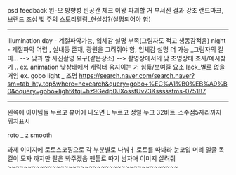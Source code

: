 psd 
feedback
왼-오 방향성
빈공간 체크
이왕 파괴할 거 부서진 결과 강조
랜드마크, 브랜드 조심
빛 주의
스토리텔링_현실성?(설명되어야 함)
___
illumination 
day - 계절파악가능, 입체감 설명 부족(그림자도 적고 생동감적음)
night - 계절파악 어렵 , 실내등 존재, 광원을 그려줘야 함, 입체감 설명 더 가능
_그림자의 길이... 
--> 낮과 밤 사진촬영 요구(같은장소)
--> 촬영장에서의 낮 조명상태 조사/예시찾기 .. 
ex. animation 낮상태에서 캐릭터 움지이는 거 힘듦/보여줄 요소 lack_별로 없을거임
ex. gobo light _ 조명 <https://search.naver.com/search.naver?sm=tab_hty.top&where=nexearch&query=gobo+%EC%A1%B0%EB%A9%B0&oquery=gobo+light&tqi=hz9Gedp0JXosstUv73Kssssstms-075187>
___
왼쪽에 아이템들 누르고 뷰어에 나오면 L 누르고 정렬
누크 32비트_소수점5자리까지 위치표시


roto _ z smooth 

과제
이미지에 로토스코핑으로 각 부분별로 나눠ㅓ 로토를 따봐라 눈코입 머리 얼굴 목걸이 모자 까지만 팔은 봐주겠음
펜툴로 따기
남자애 이미지 살려줘~~~~~~~~~~~~~~~~~~~~~~~~~~~~~~~~~~~~~~~~~~
